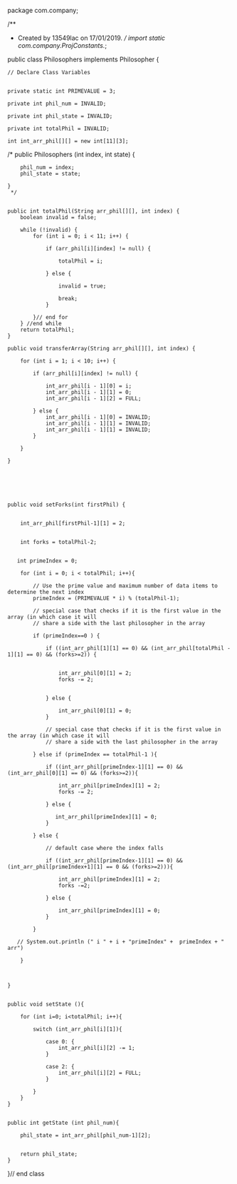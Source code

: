 package com.company;

/**
 * Created by 13549lac on 17/01/2019.
 */
import static com.company.ProjConstants.*;

public class Philosophers implements Philosopher {

    // Declare Class Variables


    private static int PRIMEVALUE = 3;

    private int phil_num = INVALID;

    private int phil_state = INVALID;

    private int totalPhil = INVALID;

    int int_arr_phil[][] = new int[11][3];




   /*
    public  Philosophers (int index, int state) {

        phil_num = index;
        phil_state = state;

    }
     */


    public int totalPhil(String arr_phil[][], int index) {
        boolean invalid = false;

        while (!invalid) {
            for (int i = 0; i < 11; i++) {

                if (arr_phil[i][index] != null) {

                    totalPhil = i;

                } else {

                    invalid = true;

                    break;
                }

            }// end for
        } //end while
        return totalPhil;
    }

    public void transferArray(String arr_phil[][], int index) {

        for (int i = 1; i < 10; i++) {

            if (arr_phil[i][index] != null) {

                int_arr_phil[i - 1][0] = i;
                int_arr_phil[i - 1][1] = 0;
                int_arr_phil[i - 1][2] = FULL;

            } else {
                int_arr_phil[i - 1][0] = INVALID;
                int_arr_phil[i - 1][1] = INVALID;
                int_arr_phil[i - 1][1] = INVALID;
            }

        }

    }






    public void setForks(int firstPhil) {


        int_arr_phil[firstPhil-1][1] = 2;


        int forks = totalPhil-2;


       int primeIndex = 0;

        for (int i = 0; i < totalPhil; i++){

            // Use the prime value and maximum number of data items to determine the next index
            primeIndex = (PRIMEVALUE * i) % (totalPhil-1);

            // special case that checks if it is the first value in the array (in which case it will
            // share a side with the last philosopher in the array

            if (primeIndex==0 ) {

                if ((int_arr_phil[1][1] == 0) && (int_arr_phil[totalPhil - 1][1] == 0) && (forks>=2)) {


                    int_arr_phil[0][1] = 2;
                    forks -= 2;


                } else {

                    int_arr_phil[0][1] = 0;
                }

                // special case that checks if it is the first value in the array (in which case it will
                // share a side with the last philosopher in the array

            } else if (primeIndex == totalPhil-1 ){

                if ((int_arr_phil[primeIndex-1][1] == 0) && (int_arr_phil[0][1] == 0) && (forks>=2)){

                    int_arr_phil[primeIndex][1] = 2;
                    forks -= 2;

                } else {

                   int_arr_phil[primeIndex][1] = 0;
                }

            } else {

                // default case where the index falls

                if ((int_arr_phil[primeIndex-1][1] == 0) && (int_arr_phil[primeIndex+1][1] == 0 && (forks>=2))){

                    int_arr_phil[primeIndex][1] = 2;
                    forks -=2;

                } else {

                    int_arr_phil[primeIndex][1] = 0;
                }

            }

       // System.out.println (" i " + i + "primeIndex" +  primeIndex + " arr")

        }



    }


    public void setState (){

        for (int i=0; i<totalPhil; i++){

            switch (int_arr_phil[i][1]){

                case 0: {
                    int_arr_phil[i][2] -= 1;
                }

                case 2: {
                    int_arr_phil[i][2] = FULL;
                }

            }
        }
    }


    public int getState (int phil_num){

        phil_state = int_arr_phil[phil_num-1][2];


        return phil_state;
    }


}// end class


